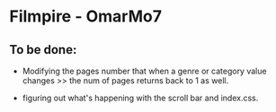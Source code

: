 # Filmpire - OmarMo7

## To be done:

- Modifying the pages number that when a genre or category value changes >> the num of pages returns back to 1 as well.

- figuring out what's happening with the scroll bar and index.css.
